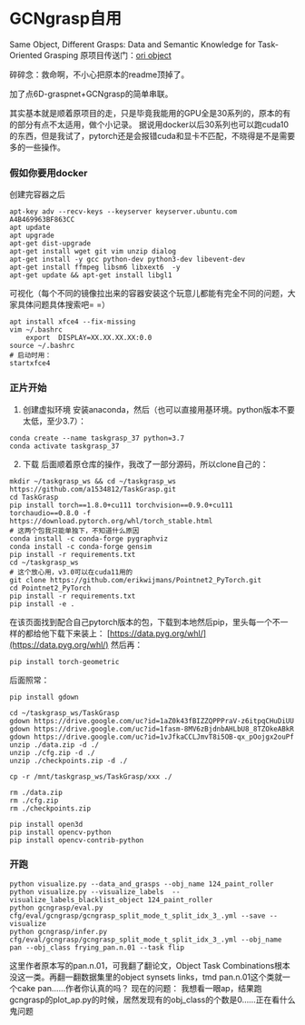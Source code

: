 # GCNgrasp自用
Same Object, Different Grasps: Data and Semantic Knowledge for Task-Oriented Grasping
原项目传送门：[ori object](https://github.com/adithyamurali/TaskGrasp.git)

碎碎念：救命啊，不小心把原本的readme顶掉了。

加了点6D-graspnet+GCNgrasp的简单串联。

其实基本就是顺着原项目的走，只是毕竟我能用的GPU全是30系列的，原本的有的部分有点不太适用，做个小记录。
据说用docker以后30系列也可以跑cuda10的东西，但是我试了，pytorch还是会报错cuda和显卡不匹配，不晓得是不是需要多的一些操作。

### 假如你要用docker
创建完容器之后
```
apt-key adv --recv-keys --keyserver keyserver.ubuntu.com A4B469963BF863CC
apt update
apt upgrade
apt-get dist-upgrade
apt-get install wget git vim unzip dialog
apt-get install -y gcc python-dev python3-dev libevent-dev
apt-get install ffmpeg libsm6 libxext6  -y
apt-get update && apt-get install libgl1
```
可视化（每个不同的镜像拉出来的容器安装这个玩意儿都能有完全不同的问题，大家具体问题具体搜索吧= =）
```
apt install xfce4 --fix-missing
vim ~/.bashrc
	export  DISPLAY=XX.XX.XX.XX:0.0
source ~/.bashrc
# 启动时用：
startxfce4
```

### 正片开始
1. 创建虚拟环境
安装anaconda，然后（也可以直接用基环境。python版本不要太低，至少3.7）：
```
conda create --name taskgrasp_37 python=3.7
conda activate taskgrasp_37
```

2. 下载
后面顺着原仓库的操作，我改了一部分源码，所以clone自己的：
```
mkdir ~/taskgrasp_ws && cd ~/taskgrasp_ws
https://github.com/a1534812/TaskGrasp.git
cd TaskGrasp
pip install torch==1.8.0+cu111 torchvision==0.9.0+cu111 torchaudio==0.8.0 -f https://download.pytorch.org/whl/torch_stable.html
# 这两个包我只能单独下，不知道什么原因
conda install -c conda-forge pygraphviz
conda install -c conda-forge gensim
pip install -r requirements.txt
cd ~/taskgrasp_ws
# 这个放心用，v3.0可以在cuda11用的
git clone https://github.com/erikwijmans/Pointnet2_PyTorch.git
cd Pointnet2_PyTorch
pip install -r requirements.txt
pip install -e .
```
在该页面找到配合自己pytorch版本的包，下载到本地然后pip，里头每一个不一样的都给他下载下来装上：
[https://data.pyg.org/whl/](https://data.pyg.org/whl/)
然后再：
```
pip install torch-geometric
```
后面照常：
```
pip install gdown

cd ~/taskgrasp_ws/TaskGrasp
gdown https://drive.google.com/uc?id=1aZ0k43fBIZZQPPPraV-z6itpqCHuDiUU
gdown https://drive.google.com/uc?id=1fasm-8MV6zBjdnbAHLbU8_8TZOkeABkR
gdown https://drive.google.com/uc?id=1vJfkaCCLJmvT8i5OB-qx_pOojgx2ouPf
unzip ./data.zip -d ./
unzip ./cfg.zip -d ./
unzip ./checkpoints.zip -d ./

cp -r /mnt/taskgrasp_ws/TaskGrasp/xxx ./

rm ./data.zip
rm ./cfg.zip
rm ./checkpoints.zip

pip install open3d
pip install opencv-python
pip install opencv-contrib-python
```
### 开跑
```
python visualize.py --data_and_grasps --obj_name 124_paint_roller
python visualize.py --visualize_labels  --visualize_labels_blacklist_object 124_paint_roller
python gcngrasp/eval.py cfg/eval/gcngrasp/gcngrasp_split_mode_t_split_idx_3_.yml --save --visualize
python gcngrasp/infer.py cfg/eval/gcngrasp/gcngrasp_split_mode_t_split_idx_3_.yml --obj_name pan --obj_class frying_pan.n.01 --task flip
```
这里作者原本写的pan.n.01，可我翻了翻论文，Object Task Combinations根本没这一类。再翻一翻数据集里的object synsets links，tmd pan.n.01这个类就一个cake pan……作者你认真的吗？
现在的问题：
我想看一眼ap，结果跑gcngrasp的plot_ap.py的时候，居然发现有的obj_class的个数是0……正在看什么鬼问题
